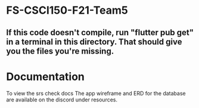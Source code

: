 # FS-CSCI150-F21-Team5

## If this code doesn't compile, run "flutter pub get" in a terminal in this directory. That should give you the files you're missing.

# Documentation
To view the srs check docs
The app wireframe and ERD for the database are available on the discord under resources.  
